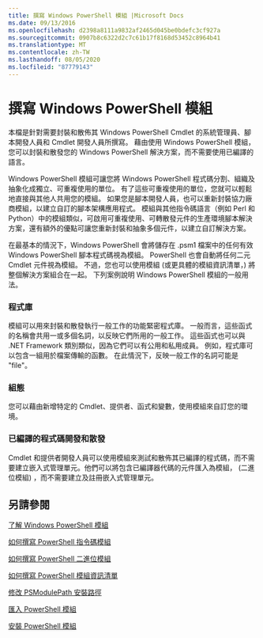 ```yaml
---
title: 撰寫 Windows PowerShell 模組 |Microsoft Docs
ms.date: 09/13/2016
ms.openlocfilehash: d2398a8111a9832af2465d045be0bdefc3cf927a
ms.sourcegitcommit: 0907b8c6322d2c7c61b17f8168d53452c8964b41
ms.translationtype: MT
ms.contentlocale: zh-TW
ms.lasthandoff: 08/05/2020
ms.locfileid: "87779143"
---
```

# <a name="writing-a-windows-powershell-module"></a>撰寫 Windows PowerShell 模組

本檔是針對需要封裝和散佈其 Windows PowerShell Cmdlet 的系統管理員、腳本開發人員和 Cmdlet 開發人員所撰寫。 藉由使用 Windows PowerShell 模組，您可以封裝和散發您的 Windows PowerShell 解決方案，而不需要使用已編譯的語言。

Windows PowerShell 模組可讓您將 Windows PowerShell 程式碼分割、組織及抽象化成獨立、可重複使用的單位。 有了這些可重複使用的單位，您就可以輕鬆地直接與其他人共用您的模組。 如果您是腳本開發人員，也可以重新封裝協力廠商模組，以建立自訂的腳本架構應用程式。 模組與其他指令碼語言（例如 Perl 和 Python）中的模組類似，可啟用可重複使用、可轉散發元件的生產環境腳本解決方案，還有額外的優點可讓您重新封裝和抽象多個元件，以建立自訂解決方案。

在最基本的情況下，Windows PowerShell 會將儲存在 .psm1 檔案中的任何有效 Windows PowerShell 腳本程式碼視為模組。 PowerShell 也會自動將任何二元 Cmdlet 元件視為模組。 不過，您也可以使用模組 (或更具體的模組資訊清單，) 將整個解決方案組合在一起。 下列案例說明 Windows PowerShell 模組的一般用法。

### <a name="libraries"></a>程式庫

模組可以用來封裝和散發執行一般工作的功能緊密程式庫。 一般而言，這些函式的名稱會共用一或多個名詞，以反映它們所用的一般工作。 這些函式也可以與 .NET Framework 類別類似，因為它們可以有公用和私用成員。 例如，程式庫可以包含一組用於檔案傳輸的函數。 在此情況下，反映一般工作的名詞可能是 "file"。

### <a name="configuration"></a>組態

您可以藉由新增特定的 Cmdlet、提供者、函式和變數，使用模組來自訂您的環境。

### <a name="compiled-code-development-and-distribution"></a>已編譯的程式碼開發和散發

Cmdlet 和提供者開發人員可以使用模組來測試和散佈其已編譯的程式碼，而不需要建立嵌入式管理單元。他們可以將包含已編譯器代碼的元件匯入為模組， (二進位模組) ，而不需要建立及註冊嵌入式管理單元。

## <a name="see-also"></a>另請參閱

[了解 Windows PowerShell 模組](./understanding-a-windows-powershell-module.md)

[如何撰寫 PowerShell 指令碼模組](./how-to-write-a-powershell-script-module.md)

[如何撰寫 PowerShell 二進位模組](./how-to-write-a-powershell-binary-module.md)

[如何撰寫 PowerShell 模組資訊清單](how-to-write-a-powershell-module-manifest.md)

[修改 PSModulePath 安裝路徑](./modifying-the-psmodulepath-installation-path.md)

[匯入 PowerShell 模組](./importing-a-powershell-module.md)

[安裝 PowerShell 模組](./installing-a-powershell-module.md)

